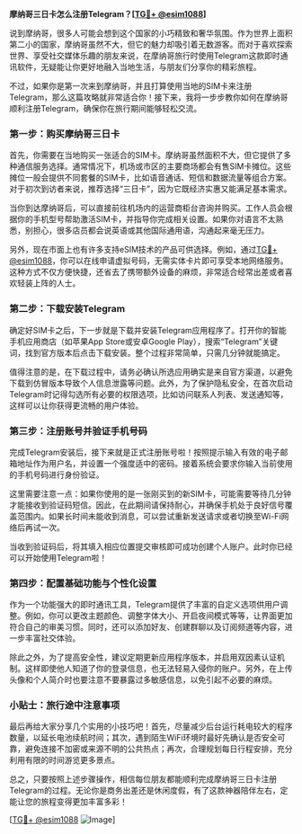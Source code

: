 **摩纳哥三日卡怎么注册Telegram？[[TG💪+ @esim1088](https://t.me/s/esim1088)]**

说到摩纳哥，很多人可能会想到这个国家的小巧精致和奢华氛围。作为世界上面积第二小的国家，摩纳哥虽然不大，但它的魅力却吸引着无数游客。而对于喜欢探索世界、享受社交媒体乐趣的朋友来说，在摩纳哥旅行时使用Telegram这款即时通讯软件，无疑能让你更好地融入当地生活，与朋友们分享你的精彩旅程。

不过，如果你是第一次来到摩纳哥，并且打算使用当地的SIM卡来注册Telegram，那么这篇攻略就非常适合你！接下来，我将一步步教你如何在摩纳哥顺利注册Telegram，确保你在旅行期间能够轻松交流。

### 第一步：购买摩纳哥三日卡

首先，你需要在当地购买一张适合的SIM卡。摩纳哥虽然面积不大，但它提供了多种通信服务选择。通常情况下，机场或市区的主要商场都会有售SIM卡摊位。这些摊位一般会提供不同套餐的SIM卡，比如语音通话、短信和数据流量等组合方案。对于初次到访者来说，推荐选择“三日卡”，因为它既经济实惠又能满足基本需求。

当你到达摩纳哥后，可以直接前往机场内的运营商柜台咨询并购买。工作人员会根据你的手机型号帮助激活SIM卡，并指导你完成相关设置。如果你对语言不太熟悉，别担心，很多店员都会说英语或其他国际通用语，沟通起来毫无压力。

另外，现在市面上也有许多支持eSIM技术的产品可供选择。例如，通过[TG💪+ @esim1088](https://t.me/s/esim1088)，你可以在线申请虚拟号码，无需实体卡片即可享受本地网络服务。这种方式不仅方便快捷，还省去了携带额外设备的麻烦，非常适合经常出差或者喜欢轻装上阵的人士。

### 第二步：下载安装Telegram

确定好SIM卡之后，下一步就是下载并安装Telegram应用程序了。打开你的智能手机应用商店（如苹果App Store或安卓Google Play），搜索“Telegram”关键词，找到官方版本后点击下载安装。整个过程非常简单，只需几分钟就能搞定。

值得注意的是，在下载过程中，请务必确认所选应用确实是来自官方渠道，以避免下载到仿冒版本导致个人信息泄露等问题。此外，为了保护隐私安全，在首次启动Telegram时记得勾选所有必要的权限选项，比如访问联系人列表、发送通知等，这样可以让你获得更流畅的用户体验。

### 第三步：注册账号并验证手机号码

完成Telegram安装后，接下来就是正式注册账号啦！按照提示输入有效的电子邮箱地址作为用户名，并设置一个强度适中的密码。接着系统会要求你输入当前使用的手机号码进行身份验证。

这里需要注意一点：如果你使用的是一张刚买到的新SIM卡，可能需要等待几分钟才能接收到验证码短信。因此，在此期间请保持耐心，并确保手机处于良好信号覆盖范围内。如果长时间未能收到消息，可以尝试重新发送请求或者切换至Wi-Fi网络后再试一次。

当收到验证码后，将其填入相应位置提交审核即可成功创建个人账户。此时你已经可以开始使用Telegram啦！

### 第四步：配置基础功能与个性化设置

作为一个功能强大的即时通讯工具，Telegram提供了丰富的自定义选项供用户调整。例如，你可以更改主题颜色、调整字体大小、开启夜间模式等等，让界面更加符合自己的审美习惯。同时，还可以添加好友、创建群聊以及订阅频道等内容，进一步丰富社交体验。

除此之外，为了提高安全性，建议定期更新应用程序版本，并启用双因素认证机制。这样即使他人知道了你的登录信息，也无法轻易入侵你的账户。另外，在上传头像和个人简介时也要注意不要暴露过多敏感信息，以免引起不必要的麻烦。

### 小贴士：旅行途中注意事项

最后再给大家分享几个实用的小技巧吧！首先，尽量减少后台运行耗电较大的程序数量，以延长电池续航时间；其次，遇到陌生WiFi环境时最好先确认是否安全可靠，避免连接不加密或来源不明的公共热点；再次，合理规划每日行程安排，充分利用有限的时间游览更多景点。

总之，只要按照上述步骤操作，相信每位朋友都能顺利完成摩纳哥三日卡注册Telegram的过程。无论你是商务出差还是休闲度假，有了这款神器陪伴左右，定能让您的旅程变得更加丰富多彩！

[[TG💪+ @esim1088](https://t.me/s/esim1088) ![Image](https://i.postimg.cc/4NQfJmqS/Snipaste-2025-05-13-00-14-12.png)]